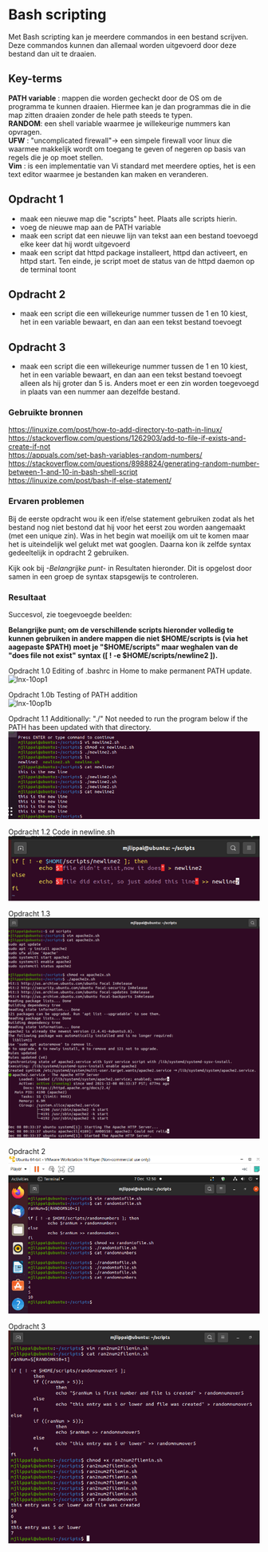 # Bash scripting
Met Bash scripting kan je meerdere commandos in een bestand scrijven. Deze commandos kunnen dan allemaal worden uitgevoerd door deze bestand dan uit te draaien.  

## Key-terms
**PATH variable** : mappen die worden gecheckt door de OS om de programma te kunnen draaien. Hiermee kan je dan programmas die in die map zitten draaien zonder de hele path steeds te typen.  
**RANDOM**: een shell variable waarmee je willekeurige nummers kan opvragen.  
**UFW** : "uncomplicated firewall"-> een simpele firewall voor linux die waarmee makkelijk wordt om toegang te geven of negeren op basis van regels die je op moet stellen.  
**Vim** : is een implementatie van Vi standard met meerdere opties, het is een text editor waarmee je bestanden kan maken en veranderen.  

## Opdracht 1
- maak een nieuwe map die "scripts" heet. Plaats alle scripts hierin.
- voeg de nieuwe map aan de PATH variable
- maak een script dat een nieuwe lijn van tekst aan een bestand toevoegd elke keer dat hij wordt uitgevoerd
- maak een script dat httpd package installeert, httpd dan activeert, en httpd start. Ten einde, je script moet de status van de httpd daemon op de terminal toont

## Opdracht 2
- maak een script die een willekeurige nummer tussen de 1 en 10 kiest, het in een variable bewaart, en dan aan een tekst bestand toevoegt

## Opdracht 3
- maak een script die een willekeurige nummer tussen de 1 en 10 kiest, het in een variable bewaart, en dan aan een tekst bestand toevoegt alleen als hij groter dan 5 is. Anders moet er een zin worden toegevoegd in plaats van een nummer aan dezelfde bestand.

### Gebruikte bronnen
https://linuxize.com/post/how-to-add-directory-to-path-in-linux/  
https://stackoverflow.com/questions/1262903/add-to-file-if-exists-and-create-if-not  
https://appuals.com/set-bash-variables-random-numbers/  
https://stackoverflow.com/questions/8988824/generating-random-number-between-1-and-10-in-bash-shell-script  
https://linuxize.com/post/bash-if-else-statement/  

### Ervaren problemen
Bij de eerste opdracht wou ik een if/else statement gebruiken zodat als het bestand nog niet bestond dat hij voor het eerst zou worden aangemaakt (met een unique zin). Was in het begin wat moeilijk om uit te komen maar het is uiteindelijk wel gelukt met wat googlen. Daarna kon ik zelfde syntax gedeeltelijk in opdracht 2 gebruiken.  

Kijk ook bij *-Belangrijke punt-* in Resultaten hieronder. Dit is opgelost door samen in een groep de syntax stapsgewijs te controleren.

### Resultaat

Succesvol, zie toegevoegde beelden:  

**Belangrijke punt; om de verschillende scripts hieronder volledig te kunnen gebruiken in andere mappen die niet $HOME/scripts is (via het aagepaste $PATH) moet je "$HOME/scripts" maar weghalen van de "does file not exist" syntax ([ ! -e $HOME/scripts/newline2 ]).**

Opdracht 1.0  Editing of .bashrc in Home to make permanent PATH update.
![lnx-10op1](https://user-images.githubusercontent.com/95615509/145396317-894a207b-5af7-4a6e-b4d8-ab4eeb6b0f56.png)

Opdracht 1.0b Testing of PATH addition  
![lnx-10op1b](https://user-images.githubusercontent.com/95615509/145410676-c59eb7a3-c2ac-4bc1-825c-1132848ebabe.png)

Opdracht 1.1 Additionally: "./" Not needed to run the program below if the PATH has been updated with that directory.  
![newlinescript](../00_includes/lnx-10op1.1.png)

Opdracht 1.2  Code in newline.sh  
![newlinescript2](../00_includes/lnx-10op1.2v2.png)

Opdracht 1.3  
![apache2script](../00_includes/lnx-10op1.3.png)

Opdracht 2  
![random2variable2file](../00_includes/lnx-10op2.png)

Opdracht 3  
![lnx-10op3](../00_includes/lnx-10op3v2.png)
